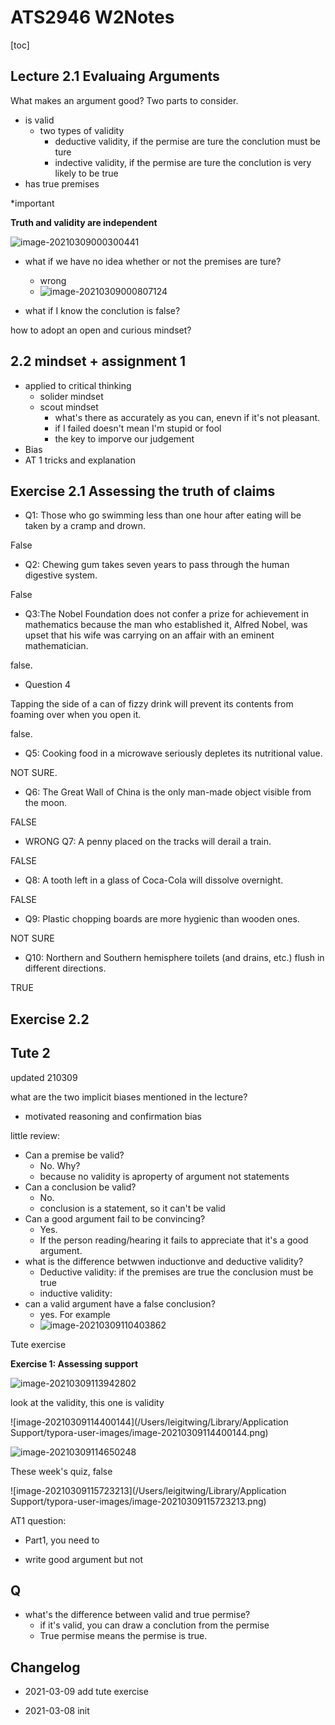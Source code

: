 # ATS2946 W2Notes

[toc]

## Lecture 2.1 Evaluaing Arguments

 What makes an argument good? Two parts to consider. 

- is valid
  - two types of validity
    - deductive validity, if the permise are ture the conclution must be ture
    - indective validity, if the permise are ture the conclution is very likely to be true
- has true premises

 

*important

**Truth and validity are independent**

![image-20210309000300441](https://tva1.sinaimg.cn/large/008eGmZEgy1gocxz9og63j32080qqkjc.jpg)



- what if we have no idea whether or not the premises are ture?
  - wrong 
  - ![image-20210309000807124](https://tva1.sinaimg.cn/large/008eGmZEgy1gocy4krjusj31400j6mz6.jpg)



- what if I know the conclution is false?





how to adopt an open and curious mindset?

## 2.2 mindset + assignment 1

- applied to critical thinking
  - solider mindset
  - scout mindset
    - what's there as accurately as you can, enevn if it's not pleasant.
    - if I failed doesn't mean I'm stupid or fool
    - the key to imporve our judgement
- Bias 
- AT 1 tricks and explanation



## Exercise 2.1 Assessing the truth of claims

- Q1: Those who go swimming less than one hour after eating will be taken by a cramp and drown.

False



- Q2: Chewing gum takes seven years to pass through the human digestive system.

False



- Q3:The Nobel Foundation does not confer a prize for achievement in mathematics because the man who established it, Alfred Nobel, was upset that his wife was carrying on an affair with an eminent mathematician.

false.



- Question 4

Tapping the side of a can of fizzy drink will prevent its contents from foaming over when you open it.

false.



- Q5: Cooking food in a microwave seriously depletes its nutritional value.

NOT SURE.



- Q6: The Great Wall of China is the only man-made object visible from the moon.

FALSE



- WRONG Q7: A penny placed on the tracks will derail a train.

FALSE



- Q8: A tooth left in a glass of Coca-Cola will dissolve overnight.

FALSE



- Q9: Plastic chopping boards are more hygienic than wooden ones.

NOT SURE



- Q10: Northern and Southern hemisphere toilets (and drains, etc.) flush in different directions.

TRUE





## Exercise 2.2



## Tute 2

updated 210309

what are the two implicit biases mentioned in the lecture?

- motivated reasoning and confirmation bias



little review:

- Can a premise be valid?
  - No. Why?
  - because no validity is aproperty of argument not statements
- Can a conclusion be valid?
  - No. 
  - conclusion is a statement, so it can't be valid
- Can a good argument fail to be convincing?
  - Yes. 
  - If the person reading/hearing it fails to appreciate that it's a good argument.
- what is the difference betwwen inductionve and deductive validity?
  - Deductive validity: if the premises are true the conclusion must be true
  - inductive validity: 
- can a valid argument have a false conclusion?
  - yes. For example
  - ![image-20210309110403862](https://tva1.sinaimg.cn/large/008eGmZEgy1godh32c8scj30vq08ewfx.jpg)

 

Tute exercise

**Exercise 1: Assessing support**

![image-20210309113942802](https://tva1.sinaimg.cn/large/008eGmZEgy1godi47j6m2j31iq0u07ru.jpg)



look at the validity, this one is validity

![image-20210309114400144](/Users/leigitwing/Library/Application Support/typora-user-images/image-20210309114400144.png)



![image-20210309114650248](https://tva1.sinaimg.cn/large/008eGmZEgy1godibmeuahj31v40u01af.jpg)



These week's quiz, false

![image-20210309115723213](/Users/leigitwing/Library/Application Support/typora-user-images/image-20210309115723213.png)



AT1 question:

- Part1, you need to 

- write good argument but not 



## Q

- what's the difference between valid and true permise?
  - if it's valid, you can draw a conclution from the permise
  - True permise means the permise is true.



## Changelog

- 2021-03-09 add tute exercise

- 2021-03-08 init